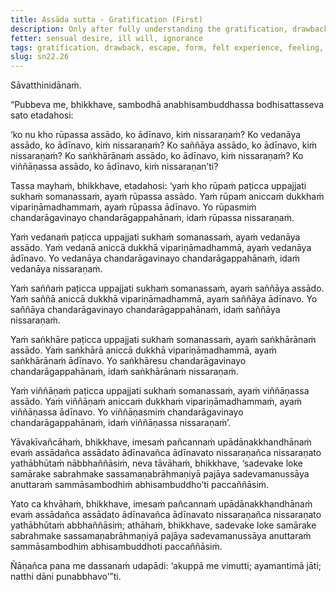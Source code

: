 ```yaml
---
title: Assāda sutta - Gratification (First)
description: Only after fully understanding the gratification, drawback, and escape in the case of form, felt experience, perception, volitional formations, and consciousness, the Buddha declared that he had attained the unsurpassed perfect awakening.
fetter: sensual desire, ill will, ignorance
tags: gratification, drawback, escape, form, felt experience, feeling, perception, volitional formations, consciousness, sensual desire, ill will, ignorance, awakening, impermanence, suffering, sn, sn22-34, sn22
slug: sn22.26
---
```


Sāvatthinidānaṁ.

“Pubbeva me, bhikkhave, sambodhā anabhisambuddhassa bodhisattasseva sato etadahosi:

‘ko nu kho rūpassa assādo, ko ādīnavo, kiṁ nissaraṇaṁ?
Ko vedanāya assādo, ko ādīnavo, kiṁ nissaraṇaṁ?
Ko saññāya assādo, ko ādīnavo, kiṁ nissaraṇaṁ?
Ko saṅkhārānaṁ assādo, ko ādīnavo, kiṁ nissaraṇaṁ?
Ko viññāṇassa assādo, ko ādīnavo, kiṁ nissaraṇan’ti?

Tassa mayhaṁ, bhikkhave, etadahosi: ‘yaṁ kho rūpaṁ paṭicca uppajjati sukhaṁ somanassaṁ, ayaṁ rūpassa assādo. Yaṁ rūpaṁ aniccaṁ dukkhaṁ vipariṇāmadhammaṁ, ayaṁ rūpassa ādīnavo. Yo rūpasmiṁ chandarāgavinayo chandarāgappahānaṁ, idaṁ rūpassa nissaraṇaṁ.

Yaṁ vedanaṁ paṭicca uppajjati sukhaṁ somanassaṁ, ayaṁ vedanāya assādo. Yaṁ vedanā aniccā dukkhā vipariṇāmadhammā, ayaṁ vedanāya ādīnavo. Yo vedanāya chandarāgavinayo chandarāgappahānaṁ, idaṁ vedanāya nissaraṇaṁ.

Yaṁ saññaṁ paṭicca uppajjati sukhaṁ somanassaṁ, ayaṁ saññāya assādo. Yaṁ saññā aniccā dukkhā vipariṇāmadhammā, ayaṁ saññāya ādīnavo. Yo saññāya chandarāgavinayo chandarāgappahānaṁ, idaṁ saññāya nissaraṇaṁ.

Yaṁ saṅkhāre paṭicca uppajjati sukhaṁ somanassaṁ, ayaṁ saṅkhārānaṁ assādo. Yaṁ saṅkhārā aniccā dukkhā vipariṇāmadhammā, ayaṁ saṅkhārānaṁ ādīnavo. Yo saṅkhāresu chandarāgavinayo chandarāgappahānaṁ, idaṁ saṅkhārānaṁ nissaraṇaṁ.

Yaṁ viññāṇaṁ paṭicca uppajjati sukhaṁ somanassaṁ, ayaṁ viññāṇassa assādo. Yaṁ viññāṇaṁ aniccaṁ dukkhaṁ vipariṇāmadhammaṁ, ayaṁ viññāṇassa ādīnavo. Yo viññāṇasmiṁ chandarāgavinayo chandarāgappahānaṁ, idaṁ viññāṇassa nissaraṇaṁ’.

Yāvakīvañcāhaṁ, bhikkhave, imesaṁ pañcannaṁ upādānakkhandhānaṁ evaṁ assādañca assādato ādīnavañca ādīnavato nissaraṇañca nissaraṇato yathābhūtaṁ nābbhaññāsiṁ, neva tāvāhaṁ, bhikkhave, ‘sadevake loke samārake sabrahmake sassamaṇabrāhmaṇiyā pajāya sadevamanussāya anuttaraṁ sammāsambodhiṁ abhisambuddho’ti paccaññāsiṁ.

Yato ca khvāhaṁ, bhikkhave, imesaṁ pañcannaṁ upādānakkhandhānaṁ evaṁ assādañca assādato ādīnavañca ādīnavato nissaraṇañca nissaraṇato yathābhūtaṁ abbhaññāsiṁ; athāhaṁ, bhikkhave, sadevake loke samārake sabrahmake sassamaṇabrāhmaṇiyā pajāya sadevamanussāya anuttaraṁ sammāsambodhiṁ abhisambuddhoti paccaññāsiṁ.

Ñāṇañca pana me dassanaṁ udapādi: ‘akuppā me vimutti; ayamantimā jāti; natthi dāni punabbhavo’”ti.
